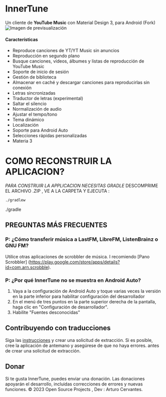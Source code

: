  # InnerTune     


Un cliente de **YouTube Music** con Material Design 3, para Android
(Fork)
![Imagen de previsualización](https://raw.githubusercontent.com/z-huang/InnerTune/dev/app/src/main/res/mipmap-xxxhdpi/ic_launcher_round.webp)

#### Características

*   Reproduce canciones de YT/YT Music sin anuncios
*   Reproducción en segundo plano
*   Busque canciones, vídeos, álbumes y listas de reproducción de YouTube Music
*   Soporte de inicio de sesión
*   Gestión de biblioteca
*   Almacenar en caché y descargar canciones para reproducirlas sin conexión
*   Letras sincronizadas
*   Traductor de letras (experimental)
*   Saltar el silencio
*   Normalización de audio
*   Ajustar el tempo/tono
*   Tema dinámico
*   Localización
*   Soporte para Android Auto
*   Selecciones rápidas personalizadas
*   Materia 3

# COMO RECONSTRUIR LA APLICACION?

*PARA CONSTRUIR LA APPLICACION NECESITAS GRADLE*
DESCOMPRIME EL ARCHIVO .ZIP , VE A LA CARPETA Y 
 EJECUTA :

````
./gradlew
````
./gradle

## PREGUNTAS MÁS FRECUENTES

### P: ¿Cómo transferir música a LastFM, LibreFM, ListenBrainz o GNU FM?

Utilice otras aplicaciones de scrobbler de música. I
recomiendo [Pano Scrobbler] (https://play.google.com/store/apps/details?id=com.arn.scrobble).

### P: ¿Por qué InnerTune no se muestra en Android Auto?

1. Vaya a la configuración de Android Auto y toque varias veces la versión en la parte inferior para habilitar
   configuración del desarrollador
2. En el menú de tres puntos en la parte superior derecha de la pantalla, haga clic en "Configuración de desarrollador".
3. Habilite "Fuentes desconocidas"

## Contribuyendo con traducciones

Siga las [instrucciones](https://developer.android.com/guide/topics/resources/localization) y
crear una solicitud de extracción. Si es posible, cree la aplicación de antemano y asegúrese de que no haya errores.
antes de crear una solicitud de extracción.

## Donar

Si te gusta InnerTune, puedes enviar una donación. Las donaciones apoyarán el desarrollo,
incluidas correcciones de errores y nuevas funciones.
© 2023 Open Source Projects , Dev : Arturo Cervantes.[](https://github.com/Arturo254)
